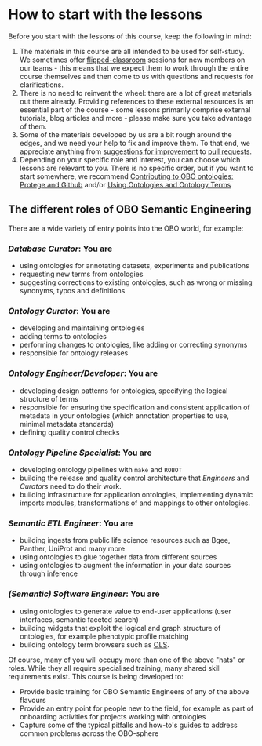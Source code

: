 # How to start with the lessons

Before you start with the lessons of this course, keep the following in mind:

1. The materials in this course are all intended to be used for self-study. We sometimes offer [flipped-classroom](https://en.wikipedia.org/wiki/Flipped_classroom) sessions for new members on our teams - this means that we expect them to work through the entire course themselves and then come to us with questions and requests for clarifications.
2. There is no need to reinvent the wheel: there are a lot of great materials out there already. Providing references to these external resources is an essential part of the course - some lessons primarily comprise external tutorials, blog articles and more - please make sure you take advantage of them.
3. Some of the materials developed by us are a bit rough around the edges, and we need your help to fix and improve them. To that end, we appreciate anything from [suggestions for improvement](#issues) to [pull requests](#pulls).
4. Depending on your specific role and interest, you can choose which lessons are relevant to you. There is no specific order, but if you want to start somewhere, we recommend [Contributing to OBO ontologies: Protege and Github](lesson/contributing-to-obo-ontologies.md) and/or [Using Ontologies and Ontology Terms](lesson/ontology-term-use.md)

<a name="oboroles"></a>

## The different roles of OBO Semantic Engineering

There are a wide variety of entry points into the OBO world, for example:

### _Database Curator_: You are

- using ontologies for annotating datasets, experiments and publications
- requesting new terms from ontologies
- suggesting corrections to existing ontologies, such as wrong or missing synonyms, typos and definitions

### _Ontology Curator_: You are

- developing and maintaining ontologies
- adding terms to ontologies
- performing changes to ontologies, like adding or correcting synonyms
- responsible for ontology releases

### _Ontology Engineer/Developer_: You are

- developing design patterns for ontologies, specifying the logical structure of terms
- responsible for ensuring the specification and consistent application of metadata in your ontologies (which annotation properties to use, minimal metadata standards)
- defining quality control checks

### _Ontology Pipeline Specialist_: You are

- developing ontology pipelines with `make` and `ROBOT`
- building the release and quality control architecture that _Engineers_ and _Curators_ need to do their work.
- building infrastructure for application ontologies, implementing dynamic imports modules, transformations of and mappings to other ontologies.

### _Semantic ETL Engineer_: You are

- building ingests from public life science resources such as Bgee, Panther, UniProt and many more
- using ontologies to glue together data from different sources
- using ontologies to augment the information in your data sources through inference

### _(Semantic) Software Engineer_: You are

- using ontologies to generate value to end-user applications (user interfaces, semantic faceted search)
- building widgets that exploit the logical and graph structure of ontologies, for example phenotypic profile matching
- building ontology term browsers such as [OLS](https://www.ebi.ac.uk/ols/index).

Of course, many of you will occupy more than one of the above "hats" or roles. While they all require specialised training, many shared skill requirements exist. This course is being developed to:

- Provide basic training for OBO Semantic Engineers of any of the above flavours
- Provide an entry point for people new to the field, for example as part of onboarding activities for projects working with ontologies
- Capture some of the typical pitfalls and how-to's guides to address common problems across the OBO-sphere
